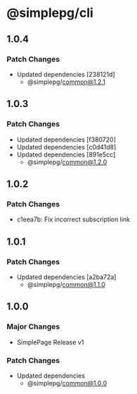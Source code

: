 # @simplepg/cli

## 1.0.4

### Patch Changes

- Updated dependencies [238121d]
  - @simplepg/common@1.2.1

## 1.0.3

### Patch Changes

- Updated dependencies [f380720]
- Updated dependencies [c0d41d8]
- Updated dependencies [891e5cc]
  - @simplepg/common@1.2.0

## 1.0.2

### Patch Changes

- c1eea7b: Fix incorrect subscription link

## 1.0.1

### Patch Changes

- Updated dependencies [a2ba72a]
  - @simplepg/common@1.1.0

## 1.0.0

### Major Changes

- SimplePage Release v1

### Patch Changes

- Updated dependencies
  - @simplepg/common@1.0.0
